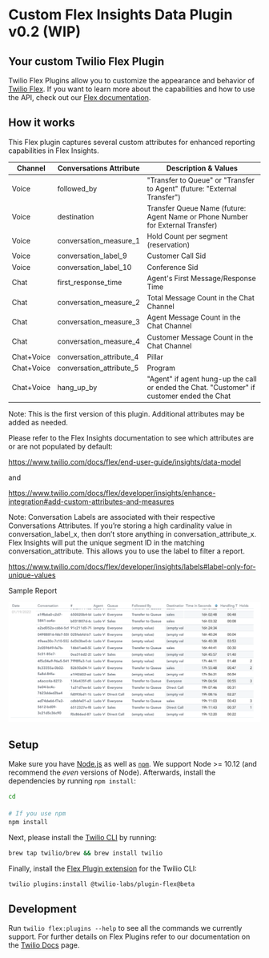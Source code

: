 # Custom Flex Insights Data Plugin v0.2 (WIP)

## Your custom Twilio Flex Plugin
Twilio Flex Plugins allow you to customize the appearance and behavior of [Twilio Flex](https://www.twilio.com/flex). If you want to learn more about the capabilities and how to use the API, check out our [Flex documentation](https://www.twilio.com/docs/flex).

## How it works
This Flex plugin captures several custom attributes for enhanced reporting capabilities in Flex Insights.


| Channel | Conversations Attribute | Description & Values |
| ------  | -------- | ----------- |
| Voice | followed_by | "Transfer to Queue" or "Transfer to Agent" (future: "External Transfer") |
| Voice | destination | Transfer Queue Name (future: Agent Name or Phone Number for External Transfer) |
| Voice | conversation_measure_1 | Hold Count per segment (reservation) |
| Voice | conversation_label_9 | Customer Call Sid |
| Voice | conversation_label_10 | Conference Sid |
| Chat | first_response_time | Agent's First Message/Response Time |
| Chat | conversation_measure_2 | Total Message Count in the Chat Channel |
| Chat | conversation_measure_3 | Agent Message Count in the Chat Channel |
| Chat | conversation_measure_4 | Customer Message Count in the Chat Channel |
| Chat+Voice | conversation_attribute_4 | Pillar |
| Chat+Voice | conversation_attribute_5 | Program |
| Chat+Voice | hang_up_by | "Agent" if agent hung-up the call or ended the Chat. "Customer" if customer ended the Chat |


Note: This is the first version of this plugin. Additional attributes may be added as needed.

Please refer to the Flex Insights documentation to see which attributes are or are not populated by default:

https://www.twilio.com/docs/flex/end-user-guide/insights/data-model

and

https://www.twilio.com/docs/flex/developer/insights/enhance-integration#add-custom-attributes-and-measures

Note: Conversation Labels are associated with their respective Conversations Attributes. If you’re storing a high cardinality value in conversation_label_x, then don’t store anything in conversation_attribute_x. Flex Insights will put the unique segment ID in the matching conversation_attribute. This allows you to use the label to filter a report.

https://www.twilio.com/docs/flex/developer/insights/labels#label-only-for-unique-values

Sample Report


<img width="700px" src="images/CustomMetrics.png"/>


## Setup

Make sure you have [Node.js](https://nodejs.org) as well as [`npm`](https://npmjs.com). We support Node >= 10.12 (and recommend the _even_ versions of Node). Afterwards, install the dependencies by running `npm install`:

```bash
cd 

# If you use npm
npm install
```

Next, please install the [Twilio CLI](https://www.twilio.com/docs/twilio-cli/quickstart) by running:

```bash
brew tap twilio/brew && brew install twilio
```

Finally, install the [Flex Plugin extension](https://github.com/twilio-labs/plugin-flex/tree/v1-beta) for the Twilio CLI:

```bash
twilio plugins:install @twilio-labs/plugin-flex@beta
```

## Development

Run `twilio flex:plugins --help` to see all the commands we currently support. For further details on Flex Plugins refer to our documentation on the [Twilio Docs](https://www.twilio.com/docs/flex/developer/plugins/cli) page.

